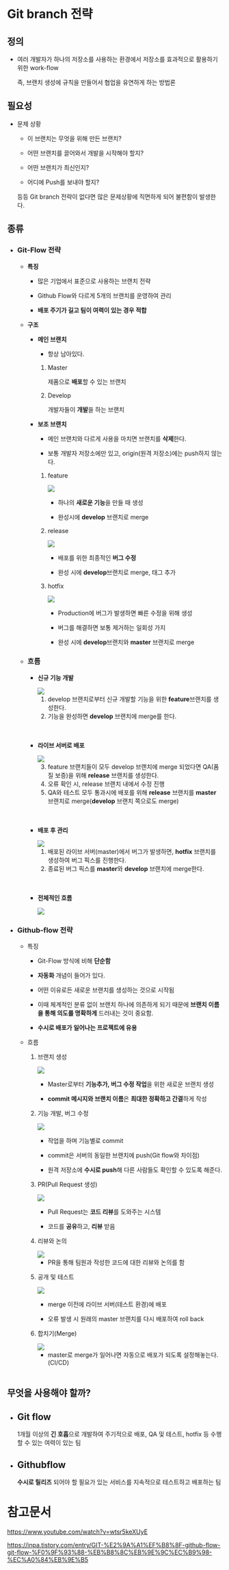 # Git branch 전략

## 정의

- 여러 개발자가 하나의 저장소를 사용하는 환경에서 저장소를 효과적으로 활용하기 위한 work-flow

    즉, 브랜치 생성에 규칙을 만들어서 협업을 유연하게 하는 방법론

## 필요성

- 문제 상황

    - 이 브랜치는 무엇을 위해 만든 브랜치?

    - 어떤 브랜치를 끌어와서 개발을 시작해야 할지?

    - 어떤 브랜치가 최신인지?

    - 어디에 Push를 보내야 할지?

    등등 Git branch 전략이 없다면 많은 문제상황에 직면하게 되어 불편함이 발생한다.


## 종류

- ### Git-Flow 전략
    
    -  **특징**

        - 많은 기업에서 표준으로 사용하는 브랜치 전략

        - Github Flow와 다르게 5개의 브랜치를 운영하여 관리

        - **배포 주기가 길고 팀이 여력이 있는 경우 적합**

    -  **구조**


        - **메인 브랜치**

            - 항상 남아있다.
  

            1) Master

                 제품으로 **배포**할 수 있는 브랜치

            2) Develop

                 개발자들이 **개발**을 하는 브랜치
    

        - **보조 브랜치**

            - 메인 브랜치와 다르게 사용을 마치면 브랜치를 **삭제**한다.

            -  보통 개발자 저장소에만 있고, origin(원격 저장소)에는 push하지 않는다.

            1) feature

                <img src="https://img1.daumcdn.net/thumb/R1280x0/?scode=mtistory2&fname=https%3A%2F%2Fblog.kakaocdn.net%2Fdn%2Fl7ghN%2FbtrlEIzgZhO%2FYr4Bq3K2Rdmo37VhmG9KBk%2Fimg.png">

                - 하나의 **새로운 기능**을 만들 때 생성

                - 완성시에 **develop** 브랜치로 merge
                
            2) release
            
                <img src="https://img1.daumcdn.net/thumb/R1280x0/?scode=mtistory2&fname=https%3A%2F%2Fblog.kakaocdn.net%2Fdn%2FbfrnW4%2FbtrlKeQT8mr%2FTw2TZEkr39sZIeoKUJES8k%2Fimg.png">

                - 배포를 위한 최종적인 **버그 수정**

                - 완성 시에 **develop**브랜치로 merge, 태그 추가
                

            3) hotfix

                <img src="https://img1.daumcdn.net/thumb/R1280x0/?scode=mtistory2&fname=https%3A%2F%2Fblog.kakaocdn.net%2Fdn%2Fct9FBn%2FbtrlGJqMMST%2FJgZHcI2gO5IkcXwwMNckA0%2Fimg.png">

                - Production에 버그가 발생하면 빠른 수정을 위해 생성

                - 버그를 해결하면 보통 제거하는 일회성 가지

                - 완성 시에 **develop**브랜치와 **master** 브랜치로 merge

    - ### 흐름

        -  **신규 기능 개발**

            <img src="https://img1.daumcdn.net/thumb/R1280x0/?scode=mtistory2&fname=https%3A%2F%2Fblog.kakaocdn.net%2Fdn%2Fc4oHhU%2FbtrlEsJEeue%2FCao2ePzB1Bdx8OAH9eAKk0%2Fimg.png">

            1) develop 브랜치로부터 신규 개발할 기능을 위한 **feature**브랜치를 생성한다.
            2) 기능을 완성하면 **develop** 브랜치에 merge를 한다.

            <br>
            <br>

        - **라이브 서버로 배포**

            <img src="https://img1.daumcdn.net/thumb/R1280x0/?scode=mtistory2&fname=https%3A%2F%2Fblog.kakaocdn.net%2Fdn%2FbLxHoz%2FbtrlPoeoynz%2FU795uDv8y9GkT4tHtLdykK%2Fimg.png">

            3) feature 브랜치들이 모두 develop 브랜치에 merge 되었다면 QA(품질 보증)을 위해 **release** 브랜치를 생성한다.
            4)  오류 확인 시, release 브랜치 내에서 수정 진행
            5)  QA와 테스트 모두 통과시에 배포를 위해 **release** 브랜치를 **master** 브랜치로 merge(**develop** 브랜치 쪽으로도 merge)

            <br>
            <br>

        - **배포 후 관리**

            <img src="https://img1.daumcdn.net/thumb/R1280x0/?scode=mtistory2&fname=https%3A%2F%2Fblog.kakaocdn.net%2Fdn%2Fbw4I9Q%2FbtrlOVXIxW0%2Fzf8ol3GOUpRdUAEfyduKZ0%2Fimg.png">

            1) 배포된 라이브 서버(master)에서 버그가 발생하면, **hotfix** 브랜치를 생성하여 버그 픽스를 진행한다.
            2)  종료된 버그 픽스를 **master**와 **develop** 브랜치에 merge한다.

            <br>
            <br>
        
        - **전체적인 흐름**

            <img src="https://ifh.cc/g/CJyyBW.jpg">

        

- ### Github-flow 전략

    - 특징

        - Git-Flow 방식에 비해 **단순함**

        - **자동화** 개념이 들어가 있다.

        - 어떤 이유로든 새로운 브랜치를 생성하는 것으로 시작됨

        - 이때 체계적인 분류 없이 브랜치 하나에 의존하게 되기 때문에 **브랜치 이름을 통해 의도를 명확하게** 드러내는 것이 중요함.

        - **수시로 배포가 일어나는 프로젝트에 유용**


    - 흐름

        1) 브랜치 생성
   
            <img src="https://ifh.cc/g/RYOBY8.png">

            - Master로부터 **기능추가, 버그 수정 작업**을 위한 새로운 브랜치 생성

            - **commit 메시지와 브랜치 이름**은 **최대한 정확하고 간결**하게 작성

        2) 기능 개발, 버그 수정

            <img src="https://ifh.cc/g/xjNJGZ.png">

            - 작업을 하며 기능별로 commit

            - commit은 서버의 동일한 브랜치에 push(Git flow와 차이점)

            - 원격 저장소에 **수시로 push**해 다른 사람들도 확인할 수 있도록 해준다.

        3) PR(Pull Request 생성)

            <img src="https://ifh.cc/g/fo7RoX.png">

            - Pull Request는 **코드 리뷰**를 도와주는 시스템

            - 코드를 **공유**하고, **리뷰** 받음


        4) 리뷰와 논의

            <img src="https://ifh.cc/g/oROSWv.png">

            - PR을 통해 팀원과 작성한 코드에 대한 리뷰와 논의를 함

        5) 공개 및 테스트

            <img src="https://ifh.cc/g/vmjnC0.png">

            - merge 이전에 라이브 서버(테스트 환경)에 배포

            - 오류 발생 시 원래의 master 브랜치를 다시 배포하여 roll back

        6) 합치기(Merge)

            <img src="https://ifh.cc/g/2pC4pH.png">

            - master로 merge가 일어나면 자동으로 배포가 되도록 설정해놓는다.(CI/CD)

            <br>

## 무엇을 사용해야 할까?

- ## Git flow

    1개월 이상의 **긴 호흡**으로 개발하여 주기적으로 배포, QA 및 테스트, hotfix 등 수행할 수 있는 여력이 있는 팀

- ## Githubflow

    **수시로 릴리즈** 되어야 할 필요가 있는 서비스를 지속적으로 테스트하고 배포하는 팀






# 참고문서

https://www.youtube.com/watch?v=wtsr5keXUyE

https://inpa.tistory.com/entry/GIT-%E2%9A%A1%EF%B8%8F-github-flow-git-flow-%F0%9F%93%88-%EB%B8%8C%EB%9E%9C%EC%B9%98-%EC%A0%84%EB%9E%B5